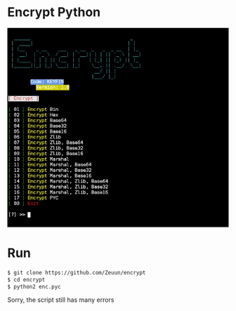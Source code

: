 # Encrypt Python
<p align="right"> <img src="encrypt.png"> </p>

# Run
```
$ git clone https://github.com/Zeuun/encrypt
$ cd encrypt
$ python2 enc.pyc
```
Sorry, the script still has many errors 
